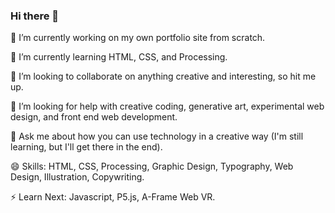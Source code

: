 ### Hi there 👋

<!--
**rozina-aamir/rozina-aamir** is a ✨ _special_ ✨ repository because its `README.md` (this file) appears on your GitHub profile. -->

🔭 I’m currently working on my own portfolio site from scratch.

🌱 I’m currently learning HTML, CSS, and Processing.

👯 I’m looking to collaborate on anything creative and interesting, so hit me up.

🤔 I’m looking for help with creative coding, generative art, experimental web design, and front end web development.

💬 Ask me about how you can use technology in a creative way (I'm still learning, but I'll get there in the end).

<!-- - 📫 How to reach me: -->

😄 Skills: HTML, CSS, Processing, Graphic Design, Typography, Web Design, Illustration, Copywriting.

⚡ Learn Next: Javascript, P5.js, A-Frame Web VR.
